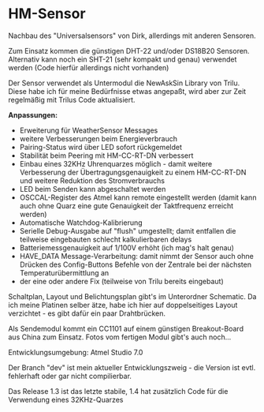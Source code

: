 # HM-Sensor

Nachbau des "Universalsensors" von Dirk, allerdings mit anderen Sensoren.

Zum Einsatz kommen die günstigen DHT-22 und/oder DS18B20 Sensoren. 
Alternativ kann noch ein SHT-21 (sehr kompakt und genau) verwendet werden (Code hierfür allerdings nicht vorhanden)

Der Sensor verwendet als Untermodul die NewAskSin Library von Trilu. Diese habe ich für meine Bedürfnisse etwas angepaßt, wird aber zur Zeit regelmäßig mit Trilus Code aktualisiert.

**Anpassungen:**

 - Erweiterung für WeatherSensor Messages
 - weitere Verbesserungen beim Energieverbrauch
 - Pairing-Status wird über LED sofort rückgemeldet
 - Stabilität beim Peering mit HM-CC-RT-DN verbessert
 - Einbau eines 32KHz Uhrenquarzes möglich - damit weitere Verbesserung der Übertragungsgenauigkeit zu einem HM-CC-RT-DN und weitere Reduktion des Stromverbrauchs
 - LED beim Senden kann abgeschaltet werden
 - OSCCAL-Register des Atmel kann remote eingestellt werden (damit kann auch ohne Quarz eine gute Genauigkeit der Taktfrequenz erreicht werden)
 - Automatische Watchdog-Kalibrierung
 - Serielle Debug-Ausgabe auf "flush" umgestellt; damit entfallen die teilweise eingebauten schlecht kalkulierbaren delays
 - Batteriemessgenauigkeit auf 1/100V erhöht (ich mag's halt genau)
 - HAVE_DATA Message-Verarbeitung: damit nimmt der Sensor auch ohne Drücken des Config-Buttons Befehle von der Zentrale bei der nächsten Temperaturübermittlung an
 - der eine oder andere Fix (teilweise von Trilu bereits eingebaut)

Schaltplan, Layout und Belichtungsplan gibt's im Unterordner Schematic.
Da ich meine Platinen selber ätze, habe ich hier auf doppelseitiges Layout verzichtet - es gibt dafür ein paar Drahtbrücken.

Als Sendemodul kommt ein CC1101 auf einem günstigen Breakout-Board aus China zum Einsatz.
Fotos vom fertigen Modul gibt's auch noch...

Entwicklungsumgebung: Atmel Studio 7.0

Der Branch "dev" ist mein aktueller Entwicklungszweig - die Version ist evtl. fehlerhaft oder gar nicht compilierbar.

Das Release 1.3 ist das letzte stabile, 1.4 hat zusätzlich Code für die Verwendung eines 32KHz-Quarzes
